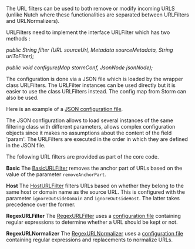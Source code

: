 The URL filters can be used to both remove or modify incoming URLS (unlike Nutch where these functionalities are separated between URLFilters and URLNormalizers).

URLFilters need to implement the interface URLFilter which has two methods : 

_public String filter (URL sourceUrl, Metadata sourceMetadata,
            String urlToFilter);_

_public void configure(Map stormConf, JsonNode jsonNode);_

The configuration is done via a JSON file which is loaded by the wrapper class URLFilters. The URLFilter instances can be used directly but it is easier to use the class URLFilters instead. The config map from Storm can also be used.

Here is an example of a [JSON configuration file](https://github.com/DigitalPebble/storm-crawler/blob/master/src/main/resources/urlfilters.json).

The JSON configuration allows to load several instances of the same filtering class with different parameters,  allows complex configuration objects since it makes no assumptions about the content of the field 'param'. The URLFilters are executed in the order in which they are defined in the JSON file.

The following URL filters are provided as part of the core code.

**Basic**
The [BasicURLFilter](https://github.com/DigitalPebble/storm-crawler/blob/master/core/src/main/java/com/digitalpebble/storm/crawler/filtering/basic/BasicURLFilter.java) removes the anchor part of URLs based on the value of the parameter `removeAnchorPart`.

**Host**
The [HostURLFilter](https://github.com/DigitalPebble/storm-crawler/blob/master/core/src/main/java/com/digitalpebble/storm/crawler/filtering/host/HostURLFilter.java) filters URLs based on whether they belong to the same host or domain name as the source URL. This is configured with the parameter `ignoreOutsideDomain` and `ignoreOutsideHost`. The latter takes precedence over the former.

**RegexURLFilter**
The [RegexURLFilter](https://github.com/DigitalPebble/storm-crawler/blob/master/core/src/main/java/com/digitalpebble/storm/crawler/filtering/regex/RegexURLFilter.java) uses a [configuration file](https://github.com/DigitalPebble/storm-crawler/blob/master/core/src/main/resources/default-regex-filters.txt) containing regular expressions to determine whether a URL should be kept or not.

**RegexURLNormalizer**
The [RegexURLNormalizer](https://github.com/DigitalPebble/storm-crawler/blob/master/core/src/main/java/com/digitalpebble/storm/crawler/filtering/regex/RegexURLNormalizer.java) uses a [configuration file](https://github.com/DigitalPebble/storm-crawler/blob/master/core/src/main/resources/default-regex-normalizers.xml) containing regular expressions and replacements to normalize URLs.

